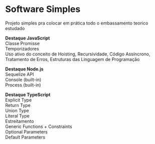 # Software Simples
Projeto simples pra colocar em prática todo o embassamento teorico estudado

**Destaque JavaScript** <br/>
Classe Promisse<br/>
Temporizadores<br/>
Uso ativo do conceito de Hoisting, Recursividade, Código Assíncrono, Tratamento de Erros, Estruturas das Linguagem de Programação

**Destaque Node.js** <br/>
Sequelize API <br/>
Console (built-in) <br/>
Process (built-in) <br/>

**Destaque TypeScript** <br/>
Explicit Type<br/>
Return Type<br/>
Union Type<br/>
Literal Type<br/>
Estreitamento<br/>
Generic Functions + Constraints<br/>
Optional Parameters<br/>
Default Parameters<br/>
